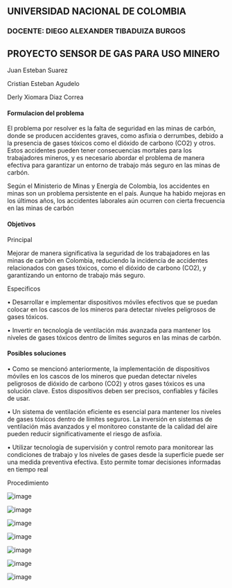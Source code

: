## UNIVERSIDAD NACIONAL DE COLOMBIA
### DOCENTE: DIEGO ALEXANDER TIBADUIZA BURGOS
## PROYECTO SENSOR DE GAS PARA USO MINERO
Juan Esteban Suarez

Cristian Esteban Agudelo

Derly Xiomara Diaz Correa

#### Formulacion del problema

El problema por resolver es la falta de seguridad en las minas de carbón, donde se producen 
accidentes graves, como asfixia o derrumbes, debido a la presencia de gases tóxicos como el 
dióxido de carbono (CO2) y otros. Estos accidentes pueden tener consecuencias mortales para los 
trabajadores mineros, y es necesario abordar el problema de manera efectiva para garantizar un 
entorno de trabajo más seguro en las minas de carbón.

Según el Ministerio de Minas y Energía de Colombia, los accidentes en minas son un problema 
persistente en el país. Aunque ha habido mejoras en los últimos años, los accidentes laborales aún 
ocurren con cierta frecuencia en las minas de carbón

#### Objetivos
Principal

Mejorar de manera significativa la seguridad de los trabajadores en las 
minas de carbón en Colombia, reduciendo la incidencia de accidentes relacionados con gases 
tóxicos, como el dióxido de carbono (CO2), y garantizando un entorno de trabajo más seguro.

Especificos 

• Desarrollar e implementar dispositivos móviles efectivos que se puedan colocar en los 
cascos de los mineros para detectar niveles peligrosos de gases tóxicos.

• Invertir en tecnología de ventilación más avanzada para mantener los niveles de gases 
tóxicos dentro de límites seguros en las minas de carbón.

#### Posibles soluciones 

• Como se mencionó anteriormente, la implementación de dispositivos móviles en los 
cascos de los mineros que puedan detectar niveles peligrosos de dióxido de carbono (CO2) 
y otros gases tóxicos es una solución clave. Estos dispositivos deben ser precisos, 
confiables y fáciles de usar.

• Un sistema de ventilación eficiente es esencial para mantener los niveles de gases tóxicos 
dentro de límites seguros. La inversión en sistemas de ventilación más avanzados y el 
monitoreo constante de la calidad del aire pueden reducir significativamente el riesgo de 
asfixia.

• Utilizar tecnología de supervisión y control remoto para monitorear las condiciones de 
trabajo y los niveles de gases desde la superficie puede ser una medida preventiva 
efectiva. Esto permite tomar decisiones informadas en tiempo real


Procedimiento


![image](https://github.com/EstebanS-O/Digital-1/assets/143283768/a9d054c3-0975-495b-958c-b551cf0d2056)


![image](https://github.com/EstebanS-O/Digital-1/assets/143283768/20c82591-b4f9-47dd-9e93-5de69a088752)


![image](https://github.com/EstebanS-O/Digital-1/assets/143283768/2d2dc56b-afcd-4f55-b25e-32f0ca5e4b9a)


![image](https://github.com/EstebanS-O/Digital-1/assets/143283768/b4d97ea5-c8ba-4a6a-b819-6c95b6095ad4)



![image](https://github.com/EstebanS-O/Digital-1/assets/143283768/ddb6a845-ebc6-432f-835d-8223c61814fc)




![image](https://github.com/EstebanS-O/Digital-1/assets/143283768/adb00809-4d47-4f86-b138-8dbc830c81aa)


![image](https://github.com/EstebanS-O/Digital-1/assets/143283768/78f14324-9411-4051-bbb1-63d7ae9f4fed)
